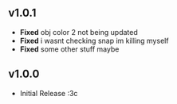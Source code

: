 ## v1.0.1
- **Fixed** obj color 2 not being updated
- **Fixed** i wasnt checking snap im killing myself
- **Fixed** some other stuff maybe

## v1.0.0
- Initial Release :3c